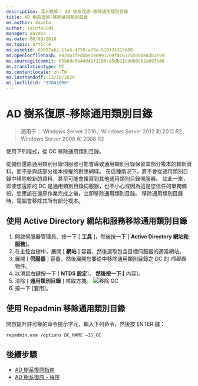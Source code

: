 ```yaml
---
description: 深入瞭解： AD 樹系復原-移除通用類別目錄
title: AD 樹系復原-移除通用類別目錄
ms.author: daveba
author: iainfoulds
manager: daveba
ms.date: 08/09/2018
ms.topic: article
ms.assetid: 60087a62-11e6-4750-a70e-510f35315688
ms.openlocfilehash: e825b1fed5b9398991709f4c6175559b843b2e59
ms.sourcegitcommit: 65b6de6b44d41f1180c45db11cdd60cb2a093b46
ms.translationtype: MT
ms.contentlocale: zh-TW
ms.lasthandoff: 12/10/2020
ms.locfileid: "97041606"
---
```

# <a name="ad-forest-recovery---removing-the-global-catalog"></a>AD 樹系復原-移除通用類別目錄

>適用于： Windows Server 2016、Windows Server 2012 和 2012 R2、Windows Server 2008 和 2008 R2

 使用下列程式，從 DC 移除通用類別目錄。

 從備份還原通用類別目錄伺服器可能會導致通用類別目錄保留其部分複本的較新資料，而不是與該部分複本授權的對應網域。 在這種情況下，將不會從通用類別目錄中移除較新的資料，甚至可能會複寫到其他通用類別目錄伺服器。 如此一來，即使您還原的 DC 是通用類別目錄伺服器，也不小心或因為這是您信任的單獨備份，您應該在還原作業完成之後，立即移除通用類別目錄。 移除通用類別目錄時，電腦會移除其所有部分複本。

## <a name="to-remove-the-global-catalog-using-active-directory-sites-and-services"></a>使用 Active Directory 網站和服務移除通用類別目錄

1. 開啟伺服器管理員、按一下 [ **工具** ]，然後按一下 [ **Active Directory 網站和服務**]。
2. 在主控台樹中，展開 [ **網站** ] 容器，然後選取包含目標伺服器的適當網站。
3. 展開 [ **伺服器** ] 容器，然後展開您要從中移除通用類別目錄之 DC 的 *伺服器* 物件。
4. 以滑鼠右鍵按一下 [ **NTDS 設定**]， **然後按一下 [** 內容]。
5. 清除 [ **通用類別目錄** ] 核取方塊。
   ![移除 GC](media/AD-Forest-Recovery-Remove-GC/removegc1.png)
6. 按一下 [套用]。

## <a name="to-remove-the-global-catalog-using-repadmin"></a>使用 Repadmin 移除通用類別目錄

開啟提升許可權的命令提示字元，輸入下列命令，然後按 ENTER 鍵：

   ```
   repadmin.exe /options DC_NAME –IS_GC
   ```

## <a name="next-steps"></a>後續步驟

- [AD 樹系復原指南](AD-Forest-Recovery-Guide.md)
- [AD 樹系復原 - 程序](AD-Forest-Recovery-Procedures.md)

